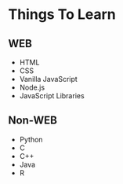 # Things To Learn
## WEB
- HTML
- CSS
- Vanilla JavaScript
- Node.js
- JavaScript Libraries

## Non-WEB
- Python
- C
- C++
- Java
- R

